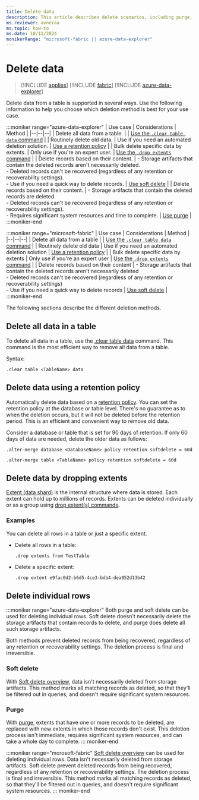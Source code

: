 ```yaml
---
title: Delete data
description: This article describes delete scenarios, including purge, dropping extents and retention based deletes.
ms.reviewer: avneraa
ms.topic: how-to
ms.date: 10/11/2024
monikerRange: "microsoft-fabric || azure-data-explorer"
---
```

# Delete data

> [!INCLUDE [applies](../includes/applies-to-version/applies.md)] [!INCLUDE [fabric](../includes/applies-to-version/fabric.md)] [!INCLUDE [azure-data-explorer](../includes/applies-to-version/azure-data-explorer.md)]

Delete data from a table is supported in several ways. Use the following information to help you choose which deletion method is best for your use case.

:::moniker range="azure-data-explorer"
| Use case | Considerations | Method |
|--|--|--|
| Delete all data from a table. | | [Use the `.clear table data` command](#delete-all-data-in-a-table) |
| Routinely delete old data. | Use if you need an automated deletion solution. | [Use a retention policy](#delete-data-using-a-retention-policy) |
| Bulk delete specific data by extents. | Only use if you're an expert user. | [Use the `.drop extents` command](#delete-data-by-dropping-extents) |
| Delete records based on their content. | - Storage artifacts that contain the deleted records aren't necessarily deleted. <br /> - Deleted records can't be recovered (regardless of any retention or recoverability settings). <br />- Use if you need a quick way to delete records. | [Use soft delete](#soft-delete) |
| Delete records based on their content. | - Storage artifacts that contain the deleted records are deleted. <br /> - Deleted records can't be recovered (regardless of any retention or recoverability settings). <br />- Requires significant system resources and time to complete. | [Use purge](#purge) |
:::moniker-end

:::moniker range="microsoft-fabric"
| Use case | Considerations | Method |
|--|--|--|
| Delete all data from a table | | [Use the `.clear table data` command](#delete-all-data-in-a-table) |
| Routinely delete old data | Use if you need an automated deletion solution | [Use a retention policy](#delete-data-using-a-retention-policy) |
| Bulk delete specific data by extents | Only use if you're an expert user | [Use the `.drop extents` command](#delete-data-by-dropping-extents) |
| Delete records based on their content | - Storage artifacts that contain the deleted records aren't necessarily deleted<br /> - Deleted records can't be recovered (regardless of any retention or recoverability settings)<br />- Use if you need a quick way to delete records | [Use soft delete](#soft-delete) |
:::moniker-end

The following sections describe the different deletion methods.

## Delete all data in a table

To delete all data in a table, use the [.clear table data](../management/clear-table-data-command.md) command. This command is the most efficient way to remove all data from a table.

Syntax:

```kusto
.clear table <TableName> data
```

## Delete data using a retention policy

Automatically delete data based on a [retention policy](../management/retention-policy.md). You can set the retention policy at the database or table level. There's no guarantee as to when the deletion occurs, but it will not be deleted before the retention period. This is an efficient and convenient way to remove old data.

Consider a database or table that is set for 90 days of retention. If only 60 days of data are needed, delete the older data as follows:

```kusto
.alter-merge database <DatabaseName> policy retention softdelete = 60d

.alter-merge table <TableName> policy retention softdelete = 60d
```

## Delete data by dropping extents

[Extent (data shard)](../management/extents-overview.md) is the internal structure where data is stored. Each extent can hold up to millions of records. Extents can be deleted individually or as a group using [drop extent(s) commands](../management/drop-extents.md).

### Examples

You can delete all rows in a table or just a specific extent.

- Delete all rows in a table:

    ```kusto
    .drop extents from TestTable
    ```

- Delete a specific extent:

    ```kusto
    .drop extent e9fac0d2-b6d5-4ce3-bdb4-dea052d13b42
    ```

## Delete individual rows

:::moniker range="azure-data-explorer"
Both purge and soft delete can be used for deleting individual rows. Soft delete doesn't necessarily delete the storage artifacts that contain records to delete, and purge does delete all such storage artifacts.

Both methods prevent deleted records from being recovered, regardless of any retention or recoverability settings. The deletion process is final and irreversible.

### Soft delete

With [Soft delete overview](data-soft-delete.md), data isn't necessarily deleted from storage artifacts. This method marks all matching records as deleted, so that they'll be filtered out in queries, and doesn't require significant system resources.

### Purge

With [purge](data-purge.md), extents that have one or more records to be deleted, are replaced with new extents in which those records don't exist. This deletion process isn't immediate, requires significant system resources, and can take a whole day to complete.
::: moniker-end

:::moniker range="mcrosoft-fabric"
[Soft delete overview](data-soft-delete.md) can be used for deleting individual rows. Data isn't necessarily deleted from storage artifacts. Soft delete prevent deleted records from being recovered, regardless of any retention or recoverability settings. The deletion process is final and irreversible. This method marks all matching records as deleted, so that they'll be filtered out in queries, and doesn't require significant system resources.
::: moniker-end

